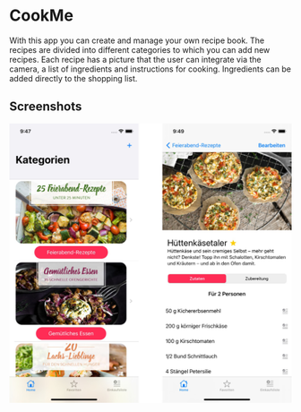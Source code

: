 # CookMe

With this app you can create and manage your own recipe book. The recipes are divided into different categories to which you can add new recipes. Each recipe has a picture that the user can integrate via the camera, a list of ingredients and instructions for cooking. Ingredients can be added directly to the shopping list.



## Screenshots

![Screenshots](screenshots.png)  
